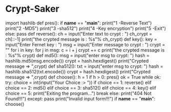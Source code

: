 # Crypt-Saker
import hashlib def pres():     if __name__ == "__main__":         print("1 -Reverse Text")         print("2 -MD5")         print("3 -sha512")         print("4 -Key encryption")         print("5 -Exit")     else:         pass def reverse():         ch = input("Enter text to crypt : ")         ch_crypt = ch[::-1]         print("the crypted message is : %s"% ch_crypt) def key():     key = input("Enter Fernet key : ")     msg = input("Enter message to crypt : ")     crypt = ""     for i in key:         for j in msg:             c = i + j             crypt += c     print("the crypted message is : %s"% crypt) def md5():     msg = input("enter msg to crypt: ")     hash = hashlib.md5(msg.encode())     crypt = hash.hexdigest()     print("Crypted message => ",crypt) def sha512():     txt = input("enter msg to crypt: ")     hash = hashlib.sha512(txt.encode())     crypt = hash.hexdigest()     print("Crypted message => ",crypt) def choose():     h = 1     if h > 0:         pres()     ok = True     while ok:         try:             choice = int(input("Your Choice :> "))             if choice == 1:                 reverse()             elif choice == 2:                 md5()             elif choice == 3:                 sha512()             elif choice == 4:                 key()             elif choice == 5:                 print("Exiting the program...")                 break             else:                 print("404 Not Found!!!")         except:             pass             print("Invalid input form!!!") if __name__ == "__main__":     choose()
